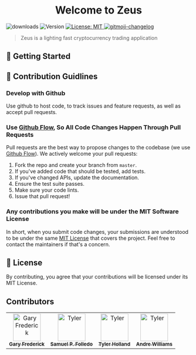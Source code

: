 <h1 align="center">Welcome to Zeus</h1>
<!-- <img align="center" src="docs/media/icon.png" title="Icon"></a> -->
<p>
    <img alt="downloads" src="https://img.shields.io/github/contributors/imthaghost/ghostChat?color=green" target="_blank" />

  </a> 
  
  <img alt="Version" src="https://img.shields.io/badge/version-1.0-blue.svg?cacheSeconds=2592000" />
  <a href="#" target="_blank">
    <img alt="License: MIT" src="https://img.shields.io/badge/License-MIT-yellow.svg" />
  </a>
   <a href="https://github.com/imthaghost/gitmoji-changelog">
    <img src="https://img.shields.io/badge/changelog-gitmoji-brightgreen.svg" alt="gitmoji-changelog">
  </a>
  
</p>

> Zeus is a lighting fast cryptocurrency trading application

## 🚀 Getting Started

## 🤝 Contribution Guidlines

### Develop with Github

Use github to host code, to track issues and feature requests, as well as accept pull requests.

### Use [Github Flow](https://guides.github.com/introduction/flow/index.html), So All Code Changes Happen Through Pull Requests

Pull requests are the best way to propose changes to the codebase (we use [Github Flow](https://guides.github.com/introduction/flow/index.html)). We actively welcome your pull requests:

1. Fork the repo and create your branch from `master`.
2. If you've added code that should be tested, add tests.
3. If you've changed APIs, update the documentation.
4. Ensure the test suite passes.
5. Make sure your code lints.
6. Issue that pull request!

### Any contributions you make will be under the MIT Software License

In short, when you submit code changes, your submissions are understood to be under the same [MIT License](http://choosealicense.com/licenses/mit/) that covers the project. Feel free to contact the maintainers if that's a concern.

## 📝 License

By contributing, you agree that your contributions will be licensed under its MIT License.

## Contributors

<table>
  <tr>
    <td align="center"><a href="https://github.com/imthaghost"><img src="https://avatars3.githubusercontent.com/u/46610773?s=460&v=4" width="75px;" alt="Gary Frederick"/><br /><sub><b>Gary Frederick</b></sub></a><br/></td>
    <td align="center"><a href="https://github.com/SamuelFolledo"><img src="https://avatars3.githubusercontent.com/u/30268383?s=460&v=4" width="75px;" alt="Tyler"/><br /><sub><b>Samuel P. Folledo</b></sub></a><br/></td>
    <td align="center"><a href="https://github.com/tylerholland12"><img src="https://avatars1.githubusercontent.com/u/29693747?s=460&v=4" width="75px;" alt="Tyler"/><br /><sub><b>Tyler Holland</b></sub></a><br/></td>
     <td align="center"><a href="https://github.com/Andre-Williams22"><img src="https://avatars1.githubusercontent.com/u/36347732?s=460&v=4" width="75px;" alt="Tyler"/><br /><sub><b>Andre Williams</b></sub></a><br/></td>
    </tr>  
</table>
